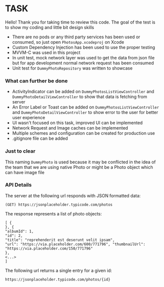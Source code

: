 # TASK

Hello! Thank you for taking time to review this code. The goal of the test is to show my coding and little bit design skills

- There are no pods or any third party services has been used or consumed, so just open `PhotosApp.xcodeproj` on Xcode
- Custom Dependency Injection has been used to use the proper testing
- MVVM-C was used in this project
- In unit test, mock network layer was used to get the data from json file but for app development normal network request has been consumed
- Unit test for `DummyPhotoRepository` was written to showcase 

### What can further be done
- ActivityIndicator can be added on `DummyPhotosListViewController` and `DummyPhotoDetailViewController` to show that data is fetching from server
- An Error Label or Toast can be added on `DummyPhotosListViewController` and `DummyPhotoDetailViewController` to show error to the user for better user experience
- UI wasn't focused on this task, improved UI can be implemented
- Network Request and Image caches can be implemented
- Multiple schemes and configuration can be created for production use
- .gitignore file can be added 

### Just to clear
This naming `DummyPhoto` is used because it may be conflicted in the idea of the team that we are using native Photo or might be a Photo object which can have image file

### API Details
The server at the following url responds with JSON formatted data:
```
(GET) https://jsonplaceholder.typicode.com/photos
```
The response represents a list of photo objects:
```
[ {
}, {
"albumId": 1,
"id": 2,
"title": "reprehenderit est deserunt velit ipsam",
"url": "https://via.placeholder.com/600/771796", "thumbnailUrl": "https://via.placeholder.com/150/771796"
},
<...>
]
```
The following url returns a single entry for a given id:
```
https://jsonplaceholder.typicode.com/photos/{id}
```
